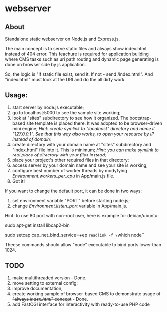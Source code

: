 # webserver
## About
Standalone static webserver on Node.js and Express.js.

The main concept is to serve static files and always show index.html instead of 404 error. This feachure is required for application building where CMS tasks such as uri path routing and dynamic page generating is done on browser side by js application.

So, the logic is "If static file exist, send it. If not - send /index.html". And "index.html" must look at the URI and do the all dirty work.

## Usage:
1) start server by node.js executable;
2) go to localhost:5000 to see the sample site working;
3) look at "sites" subdirectory to see how it organized. The bootstrap-based site template is placed there. It was adopted to be browser-driven mini engine;
*Hint: create symlink to "localhost" directory and name it "127.0.0.1". See that this way also works, to open your resource by IP instead of domain;*
4) create directory with your domain name at "sites" subdirectory and "index.html" file into it. This is minimum;
*Hint: you can make symlink to real place of directory with your files instead;*
5) place your project's other required files in that directory;
6) access server by your domain name and see your site is working;
7) configure best number of worker threads by modyfying *Environment.workers_per_cpu* in App/main.js file.
8) Got it!

If you want to change the default port, it can be done in two ways:
1) set environment variable "PORT" before starting node.js;
2) change *Environment.listen_port* variable in App/main.js.

Hint: to use 80 port with non-root user, here is example for debian/ubuntu:

sudo apt-get install libcap2-bin

sudo setcap cap_net_bind_service=+ep `readlink -f \`which node\``

Theese commands should allow "node" executable to bind ports lower than 1024.


## TODO
1) <del>make multithreaded version</del> - Done.
2) move setting to external config;
3) improve documentation;
4) <del>create working sample of browser-based CMS to demonstrate usage of "always *index.html*" concept</del> - Done.
5) add FastCGI interface for interactivity with ready-to-use PHP code
